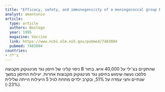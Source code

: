 ```yaml
---
title: "Efficacy, safety, and immunogenicity of a meningococcal group B (15:P1.3) outer membrane protein vaccine in Iquique, Chile. Chilean National Committee for Meningococcal Disease"
analyst: amantonio
article:
  type: article
  authors: Boslego
  year: 1995
  magazine: Vaccine
  link: https://www.ncbi.nlm.nih.gov/pubmed/7483804
  pubmed: 7483804
countries:
- צ'ילה
---
```


ניסוי קליני של חיסון נגד מנינגוקוק מקבוצה B שהתקיים בצ'ילי על 40,000 איש. בתור פלסבו נעשה שימוש בחיסון נגד מנינגוקוק מקבוצות אחרות.
יעילות החיסון במשך שנתיים וחצי עמדה על 51%, ובקרב ילדים מתחת לגיל 5 היעילות הייתה שלילית (23%-).
